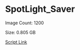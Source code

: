 # SpotLight_Saver

Image Count: 1200

Size: 0.805 GB

[Script Link](https://github.com/liuyal/Archive/blob/master/Python/Utilities/Miscellaneous/spotlight_saver.py)

